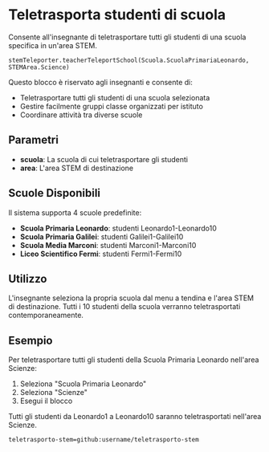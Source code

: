 # Teletrasporta studenti di scuola

Consente all'insegnante di teletrasportare tutti gli studenti di una scuola specifica in un'area STEM.

```sig
stemTeleporter.teacherTeleportSchool(Scuola.ScuolaPrimariaLeonardo, STEMArea.Science)
```

Questo blocco è riservato agli insegnanti e consente di:
- Teletrasportare tutti gli studenti di una scuola selezionata
- Gestire facilmente gruppi classe organizzati per istituto
- Coordinare attività tra diverse scuole

## Parametri

* **scuola**: La scuola di cui teletrasportare gli studenti
* **area**: L'area STEM di destinazione

## Scuole Disponibili

Il sistema supporta 4 scuole predefinite:
- **Scuola Primaria Leonardo**: studenti Leonardo1-Leonardo10
- **Scuola Primaria Galilei**: studenti Galilei1-Galilei10  
- **Scuola Media Marconi**: studenti Marconi1-Marconi10
- **Liceo Scientifico Fermi**: studenti Fermi1-Fermi10

## Utilizzo

L'insegnante seleziona la propria scuola dal menu a tendina e l'area STEM di destinazione. Tutti i 10 studenti della scuola verranno teletrasportati contemporaneamente.

## Esempio

Per teletrasportare tutti gli studenti della Scuola Primaria Leonardo nell'area Scienze:
1. Seleziona "Scuola Primaria Leonardo"
2. Seleziona "Scienze"
3. Esegui il blocco

Tutti gli studenti da Leonardo1 a Leonardo10 saranno teletrasportati nell'area Scienze.

```package
teletrasporto-stem=github:username/teletrasporto-stem
```
